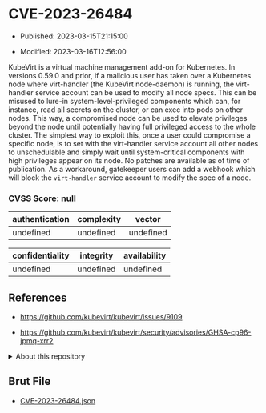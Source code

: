 # CVE-2023-26484

- Published: 2023-03-15T21:15:00

- Modified: 2023-03-16T12:56:00

KubeVirt is a virtual machine management add-on for Kubernetes. In versions 0.59.0 and prior, if a malicious user has taken over a Kubernetes node where virt-handler (the KubeVirt node-daemon) is running, the virt-handler service account can be used to modify all node specs. This can be misused to lure-in system-level-privileged components which can, for instance, read all secrets on the cluster, or can exec into pods on other nodes. This way, a compromised node can be used to elevate privileges beyond the node until potentially having full privileged access to the whole cluster. The simplest way to exploit this, once a user could compromise a specific node, is to set with the virt-handler service account all other nodes to unschedulable and simply wait until system-critical components with high privileges appear on its node. No patches are available as of time of publication. As a workaround, gatekeeper users can add a webhook which will block the `virt-handler` service account to modify the spec of a node.

### CVSS Score: **null**

| authentication | complexity | vector |
| --- | --- | --- |
| undefined | undefined | undefined |

| confidentiality | integrity | availability |
| --- | --- | --- |
| undefined | undefined | undefined |

## References

* https://github.com/kubevirt/kubevirt/issues/9109

* https://github.com/kubevirt/kubevirt/security/advisories/GHSA-cp96-jpmq-xrr2

<details>
<summary>About this repository</summary> 

  This repository is part of the project [Live Hack CVE](https://github.com/Live-Hack-CVE). Main website can be found [www.live-hack.org](https://www.live-hack.org) 
  
  Made by [Sn0wAlice](https://github.com/Sn0wAlice) for the people that care about security and need to have a feed of the latest CVEs. Hope you enjoy it, don't forget to star the repo and follow me on [Twitter](https://twitter.com/Sn0wAlice) and [Github](https://github.com/Sn0wAlice). And that is my [personnal website](https://www.alice-snow.me/)

  - [Home Page](https://github.com/Live-Hack-CVE)
  - [Framework](https://github.com/Live-Hack-CVE/cve-framework)
  - [CVE database](https://github.com/Live-Hack-CVE/full_database)
  - [Changelog](https://github.com/Live-Hack-CVE/Changelog)
</details>

## Brut File

* [CVE-2023-26484.json](https://raw.githubusercontent.com/Live-Hack-CVE/full_database/main/cves/2023/CVE-2023-26484.json)

